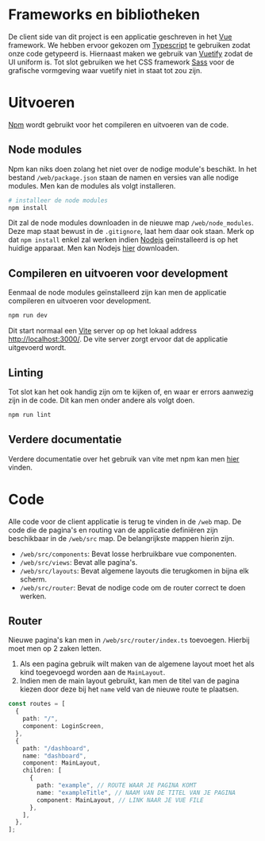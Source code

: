 # Frameworks en bibliotheken

De client side van dit project is een applicatie geschreven in het [Vue](https://vuejs.org/) framework. We hebben ervoor gekozen om [Typescript](https://www.typescriptlang.org/) te gebruiken zodat onze code getypeerd is. Hiernaast maken we gebruik van [Vuetify](https://vuetifyjs.com/en/) zodat de UI uniform is. Tot slot gebruiken we het CSS framework [Sass](https://sass-lang.com/) voor de grafische vormgeving waar vuetify niet in staat tot zou zijn.

# Uitvoeren
[Npm](https://www.npmjs.com/) wordt gebruikt voor het compileren en uitvoeren van de code.

## Node modules

Npm kan niks doen zolang het niet over de nodige module's beschikt. In het bestand `/web/package.json` staan de namen en versies van alle nodige modules.
Men kan de modules als volgt installeren.

```bash
# installeer de node modules
npm install
```

Dit zal de node modules downloaden in de nieuwe map `/web/node_modules`.
Deze map staat bewust in de `.gitignore`, laat hem daar ook staan.
Merk op dat `npm install` enkel zal werken indien [Nodejs](https://nodejs.org/en/) geïnstalleerd is op het huidige apparaat.
Men kan Nodejs [hier](https://nodejs.org/en/download/) downloaden.

## Compileren en uitvoeren voor development

Eenmaal de node modules geïnstalleerd zijn kan men de applicatie compileren en uitvoeren voor development.

```bash
npm run dev
```

Dit start normaal een [Vite](https://vitejs.dev/) server op op het lokaal address [http://localhost:3000/](http://localhost:3000/).
De vite server zorgt ervoor dat de applicatie uitgevoerd wordt.

## Linting

Tot slot kan het ook handig zijn om te kijken of, en waar er errors aanwezig zijn in de code. Dit kan men onder andere als volgt doen.

```bash
npm run lint
```

## Verdere documentatie

Verdere documentatie over het gebruik van vite met npm kan men [hier](https://vitejs.dev/config/) vinden.

# Code

Alle code voor de client applicatie is terug te vinden in de `/web` map. De code die de pagina's en routing van de applicatie definiëren zijn beschikbaar in de `/web/src` map. De belangrijkste mappen hierin zijn.

- `/web/src/components`: Bevat losse herbruikbare vue componenten.
- `/web/src/views`: Bevat alle pagina's.
- `/web/src/layouts`: Bevat algemene layouts die terugkomen in bijna elk scherm.
- `/web/src/router`: Bevat de nodige code om de router correct te doen werken.

## Router

Nieuwe pagina's kan men in `/web/src/router/index.ts` toevoegen. Hierbij moet men op 2 zaken letten.

1. Als een pagina gebruik wilt maken van de algemene layout moet het als kind toegevoegd worden aan de `MainLayout`.
2. Indien men de main layout gebruikt, kan men de titel van de pagina kiezen door deze bij het `name` veld van de nieuwe route te plaatsen.

```ts
const routes = [
  {
    path: "/",
    component: LoginScreen,
  },
  {
    path: "/dashboard",
    name: "dashboard",
    component: MainLayout,
    children: [
      {
        path: "example", // ROUTE WAAR JE PAGINA KOMT
        name: "exampleTitle", // NAAM VAN DE TITEL VAN JE PAGINA
        component: MainLayout, // LINK NAAR JE VUE FILE
      },
    ],
  },
];
```
